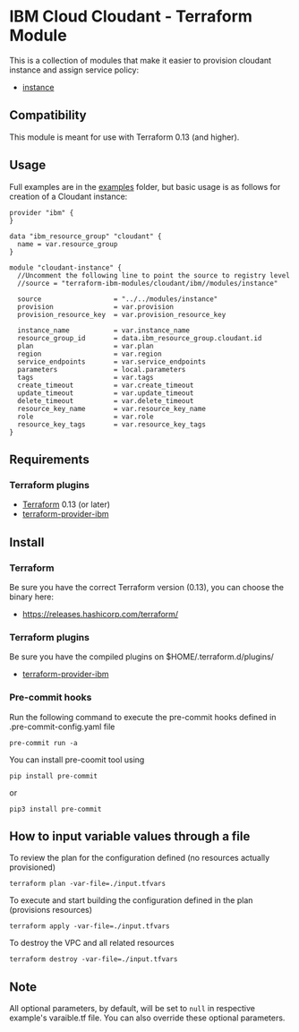 # IBM Cloud Cloudant - Terraform Module

This is a collection of modules that make it easier to provision cloudant instance and assign service policy:
* [instance](modules/instance)

## Compatibility

This module is meant for use with Terraform 0.13 (and higher).

## Usage

Full examples are in the [examples](./examples/) folder, but basic usage is as follows for creation of a Cloudant instance:

```hcl
provider "ibm" {
}

data "ibm_resource_group" "cloudant" {
  name = var.resource_group
}

module "cloudant-instance" {
  //Uncomment the following line to point the source to registry level
  //source = "terraform-ibm-modules/cloudant/ibm//modules/instance"

  source                  = "../../modules/instance"
  provision               = var.provision
  provision_resource_key  = var.provision_resource_key

  instance_name           = var.instance_name
  resource_group_id       = data.ibm_resource_group.cloudant.id
  plan                    = var.plan
  region                  = var.region
  service_endpoints       = var.service_endpoints
  parameters              = local.parameters
  tags                    = var.tags
  create_timeout          = var.create_timeout
  update_timeout          = var.update_timeout
  delete_timeout          = var.delete_timeout
  resource_key_name       = var.resource_key_name
  role                    = var.role
  resource_key_tags       = var.resource_key_tags
}

```

## Requirements

### Terraform plugins

- [Terraform](https://www.terraform.io/downloads.html) 0.13 (or later)
- [terraform-provider-ibm](https://github.com/IBM-Cloud/terraform-provider-ibm)

## Install

### Terraform

Be sure you have the correct Terraform version (0.13), you can choose the binary here:
- https://releases.hashicorp.com/terraform/

### Terraform plugins

Be sure you have the compiled plugins on $HOME/.terraform.d/plugins/

- [terraform-provider-ibm](https://github.com/IBM-Cloud/terraform-provider-ibm)

### Pre-commit hooks

Run the following command to execute the pre-commit hooks defined in .pre-commit-config.yaml file
```
pre-commit run -a
```
You can install pre-coomit tool using

```
pip install pre-commit
```
or
```
pip3 install pre-commit
```
## How to input variable values through a file

To review the plan for the configuration defined (no resources actually provisioned)
```
terraform plan -var-file=./input.tfvars
```
To execute and start building the configuration defined in the plan (provisions resources)
```
terraform apply -var-file=./input.tfvars
```

To destroy the VPC and all related resources
```
terraform destroy -var-file=./input.tfvars
```

## Note

All optional parameters, by default, will be set to `null` in respective example's varaible.tf file. You can also override these optional parameters.

